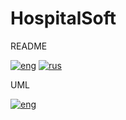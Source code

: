 # HospitalSoft
README

[![eng](https://img.shields.io/badge/lang-eng-blue.svg)](https://github.com/holodnii/HospitalSoft/blob/main/readme_eng.md)
[![rus](https://img.shields.io/badge/lang-rus-red.svg)](https://github.com/holodnii/HospitalSoft/blob/main/readme_rus.md)

UML

[![eng](https://img.shields.io/badge/lang-eng-blue.svg)](https://github.com/holodnii/HospitalSoft/blob/main/HospitalSoft_uml.svg)

